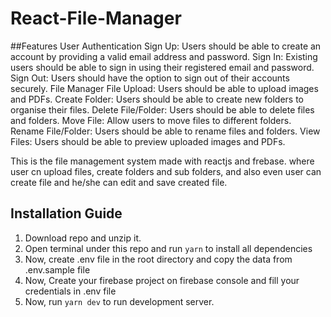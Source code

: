# React-File-Manager

##Features
User Authentication
Sign Up: Users should be able to create an account by providing a valid email address and password.
Sign In: Existing users should be able to sign in using their registered email and password.
Sign Out: Users should have the option to sign out of their accounts securely.
File Manager
File Upload: Users should be able to upload images and PDFs.
Create Folder: Users should be able to create new folders to organise their files.
Delete File/Folder: Users should be able to delete files and folders.
Move File: Allow users to move files to different folders.
Rename File/Folder: Users should be able to rename files and folders.
View Files: Users should be able to preview uploaded images and PDFs.

This is the file management system made with reactjs and frebase. where user cn upload files, create folders and sub folders, and also even user can create file and he/she can edit and save created file.




## Installation Guide

1. Download repo and unzip it.
2. Open terminal under this repo and run `yarn` to install all dependencies
3. Now, create .env file in the root directory and copy the data from .env.sample file
4. Now, Create your firebase project on firebase console and fill your credentials in .env file
5. Now, run `yarn dev` to run development server.

